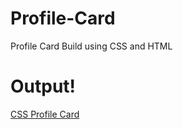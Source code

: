 # Profile-Card
Profile Card Build using CSS and HTML
# Output!
[CSS Profile Card](https://blogger.googleusercontent.com/img/b/R29vZ2xl/AVvXsEig4QWGa1URgZl2jf4krUFNoJBSE31Qzo96IxSgMbtGzwngDts3AMVb9UzjTcdh4rq-GezYP7GBhHJFe3KJPHpdT_KjDDfGQBbWxTW6J5qJnNqOvV7_bT7crySrNeOWTeicfLcnI684dKvPrJ86AN_ZxSjTkwwOv1dTAk-UhatHSmgKEVDU3x_PP7yVSxQ/s1600/css-profile-card.png)

